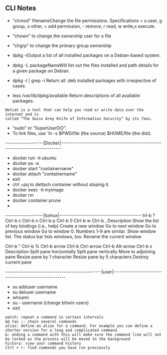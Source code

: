 ## CLI Notes 

* "chmod" <specification> filenameChange the ﬁle permissions. Speciﬁcations = u user, g group, o other, + add
permission, - remove, r read, w write,x execute.

* "chown" to change the ownership user for a file

* "chgrp" to change the primary group ownership 

* dpkg -lOutput a list of all installed packages on a Debian-based system.
* dpkg -L packageNameWill list out the ﬁles installed and path details for a given package on Debian.
* dpkg -l | grep -i <edit>Return all .deb installed packages with <edit> irrespective of cases.
* less /var/lib/dpkg/available Return descriptions of all available packages.

```
Netcat is a tool that can help you read or write data over the internet and is
called “The Swiss Army Knife of Information Security” by its fans.
```
* “sudo” or “SuperUserDO”.
* To link files, use `ln -s $PWD/file (the source) $HOME/file (the dist).


-------------------|Docker|------------------------------------------------------------------------------
* docker run -it ubuntu
* docker ps -a 
* docker start "containername"
* docker attach "containername"
* exit
* ctrl +pq to dettach container without stoping it.
* docker exec -it myimage 
* docker rm <id container>
* docker container prune
* 
-------------------|tumux|-----------------------------------------
trl-b ?
Ctrl-b c
Ctrl-b n
Ctrl-b p
Ctrl-b 0
Ctrl-b w
Ctrl-b ,
Description
Show the list of key bindings (i.e., help)
Create a new window
Go to next window
Go to previous window
Go to window 0. Numbers 1-9 are similar.
Show window list. The status bar lists windows, too.
Rename the current window

Ctrl-b "
Ctrl-b %
Ctrl-b arrow
Ctrl-b Ctrl-arrow
Ctrl-b Alt-arrow
Ctrl-b x
Description
Split pane horizontally
Split pane vertically
Move to adjoining pane
Resize pane by 1 character
Resize pane by 5 characters
Destroy current pane

------------------------------------------------|user|------------------------------------------------------
* su adduser username
* su deluser username
* whoami
* su - username (change bttwin users)
* exit 

```
watch: repeat a command in certain intervals
&& tai ;: chain several commands
alias: define an alias for a command. For example you can define a shorter version for a long and complicated command.
&: ending a command with this will make sure the command line will not be locked as the process will be moved to the background
history: view your command history
Ctrl + r: find commands you have run previously
```
